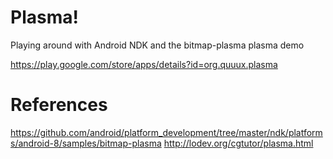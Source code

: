 Plasma!
=======

Playing around with Android NDK and the bitmap-plasma plasma demo

https://play.google.com/store/apps/details?id=org.quuux.plasma

References
==========

https://github.com/android/platform_development/tree/master/ndk/platforms/android-8/samples/bitmap-plasma
http://lodev.org/cgtutor/plasma.html
